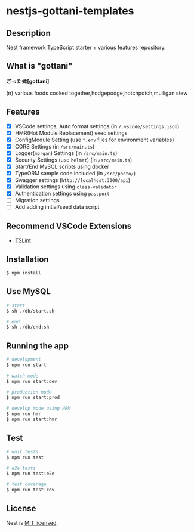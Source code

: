# nestjs-gottani-templates

## Description

[Nest](https://github.com/nestjs/nest) framework TypeScript starter + various features repository.

## What is "gottani"

**ごった煮[gottani]**

(n) various foods cooked together,hodgepodge,hotchpotch,mulligan stew

## Features

- [x] VSCode settings, Auto format settings (in `/.vscode/settings.json`)
- [x] HMR(Hot Module Replacement) exec settings
- [x] ConfigModule Setting (use `*.env` files for environment variables)
- [x] CORS Settings (in `/src/main.ts`)
- [x] Logger(`morgan`) Settings (in `/src/main.ts`)
- [x] Security Settings (use `helmet`) (in `/src/main.ts`)
- [x] Start/End MySQL scripts using docker
- [x] TypeORM sample code included (in `/src/photo/`)
- [x] Swagger settings (`http://localhost:3000/api`)
- [x] Validation settings using `class-validator`
- [x] Authentication settings using `passport`
- [ ] Migration settings
- [ ] Add adding initial/seed data script

## Recommend VSCode Extensions
- [TSLint](https://marketplace.visualstudio.com/items?itemName=ms-vscode.vscode-typescript-tslint-plugin)

## Installation

```bash
$ npm install
```

## Use MySQL

```bash
# start
$ sh ./db/start.sh

# end
$ sh ./db/end.sh
```

## Running the app

```bash
# development
$ npm run start

# watch mode
$ npm run start:dev

# production mode
$ npm run start:prod

# develop mode using HRM
$ npm run hmr
$ npm run start:hmr
```

## Test

```bash
# unit tests
$ npm run test

# e2e tests
$ npm run test:e2e

# test coverage
$ npm run test:cov
```

## License

  Nest is [MIT licensed](LICENSE).
